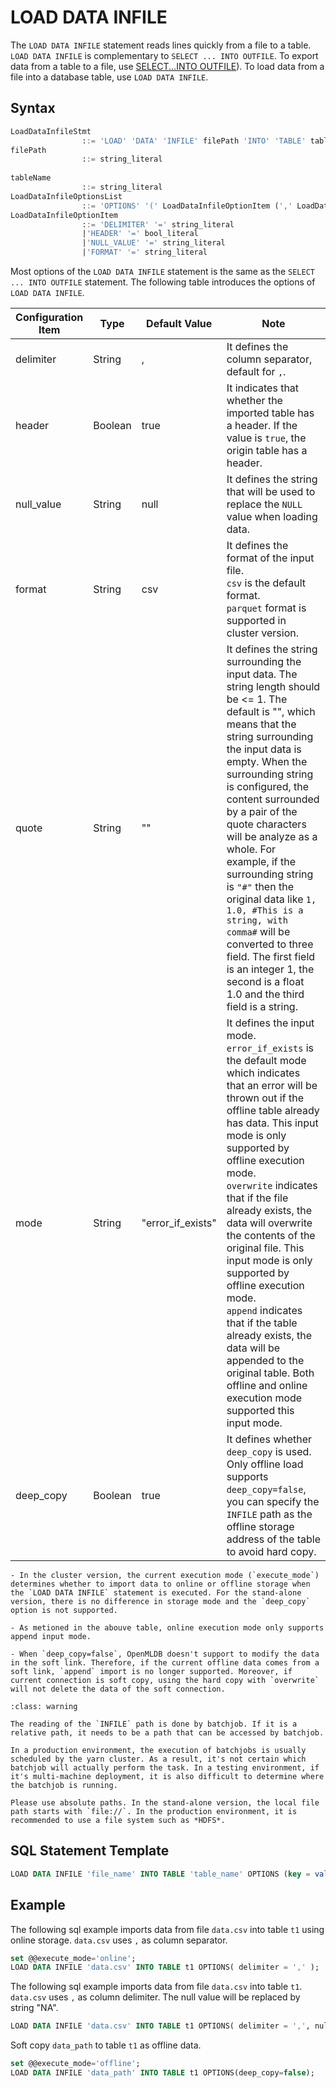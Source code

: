 # LOAD DATA INFILE

The `LOAD DATA INFILE` statement reads lines quickly from a file to a table. `LOAD DATA INFILE` is complementary to `SELECT ... INTO OUTFILE`. To export data from a table to a file, use [SELECT...INTO OUTFILE](../dql/SELECT_INTO_STATEMENT.md)). To load data from a file into a database table, use `LOAD DATA INFILE`. 

## Syntax

```sql
LoadDataInfileStmt
				::= 'LOAD' 'DATA' 'INFILE' filePath 'INTO' 'TABLE' tableName LoadDataInfileOptionsList
filePath 
				::= string_literal
				    
tableName
				::= string_literal
LoadDataInfileOptionsList
				::= 'OPTIONS' '(' LoadDataInfileOptionItem (',' LoadDataInfileOptionItem)* ')'
LoadDataInfileOptionItem
				::= 'DELIMITER' '=' string_literal
				|'HEADER' '=' bool_literal
				|'NULL_VALUE' '=' string_literal
				|'FORMAT' '=' string_literal						
```

Most options of the `LOAD DATA INFILE` statement is the same as the `SELECT ... INTO OUTFILE` statement. 
The following table introduces the options of `LOAD DATA INFILE`.

| Configuration Item | Type    | Default Value     | Note                                                                                                                                                                                                                                                                                                                                                                                                                                                                                                                                                                                        |
|--------------------|---------|-------------------|---------------------------------------------------------------------------------------------------------------------------------------------------------------------------------------------------------------------------------------------------------------------------------------------------------------------------------------------------------------------------------------------------------------------------------------------------------------------------------------------------------------------------------------------------------------------------------------------|
| delimiter          | String  | ,                 | It defines the column separator, default for `,`.                                                                                                                                                                                                                                                                                                                                                                                                                                                                                                                                           |
| header             | Boolean | true              | It indicates that whether the imported table has a header. If the value is `true`, the origin table has a header.                                                                                                                                                                                                                                                                                                                                                                                                                                                                           |
| null_value         | String  | null              | It defines the string that will be used to replace the `NULL` value when loading data.                                                                                                                                                                                                                                                                                                                                                                                                                                                                                                      |
| format             | String  | csv               | It defines the format of the input file.<br />`csv` is the default format. <br />`parquet` format is supported in cluster version.                                                                                                                                                                                                                                                                                                                                                                                                                                                          |
| quote              | String  | ""                | It defines the string surrounding the input data. The string length should be <= 1. The default is "", which means that the string surrounding the input data is empty. When the surrounding string is configured, the content surrounded by a pair of the quote characters will be analyze as a whole. For example, if the surrounding string is `"#"` then the original data like `1, 1.0, #This is a string, with comma#` will be converted to three field. The first field is an integer 1, the second is a float 1.0 and the third field is a string.                                  |
| mode               | String  | "error_if_exists" | It defines the input mode.<br />`error_if_exists` is the default mode which indicates that an error will be thrown out if the offline table already has data. This input mode is only supported by offline execution mode.<br />`overwrite` indicates that if the file already exists, the data will overwrite the contents of the original file. This input mode is only supported by offline execution mode.<br />`append` indicates that if the table already exists, the data will be appended to the original table. Both offline and online execution mode supported this input mode. |
| deep_copy          | Boolean | true              | It defines whether `deep_copy` is used. Only offline load supports `deep_copy=false`, you can specify the `INFILE` path as the offline storage address of the table to avoid hard copy.                                                                                                                                                                                                                                                                                                                                                                                                     |

```{note}
- In the cluster version, the current execution mode (`execute_mode`) determines whether to import data to online or offline storage when the `LOAD DATA INFILE` statement is executed. For the stand-alone version, there is no difference in storage mode and the `deep_copy` option is not supported.

- As metioned in the abouve table, online execution mode only supports append input mode.

- When `deep_copy=false`, OpenMLDB doesn't support to modify the data in the soft link. Therefore, if the current offline data comes from a soft link, `append` import is no longer supported. Moreover, if current connection is soft copy, using the hard copy with `overwrite` will not delete the data of the soft connection.

```

```{warning} INFILE Path
:class: warning

The reading of the `INFILE` path is done by batchjob. If it is a relative path, it needs to be a path that can be accessed by batchjob.

In a production environment, the execution of batchjobs is usually scheduled by the yarn cluster. As a result, it's not certain which batchjob will actually perform the task. In a testing environment, if it's multi-machine deployment, it is also difficult to determine where the batchjob is running.

Please use absolute paths. In the stand-alone version, the local file path starts with `file://`. In the production environment, it is recommended to use a file system such as *HDFS*.

```
## SQL Statement Template

```sql
LOAD DATA INFILE 'file_name' INTO TABLE 'table_name' OPTIONS (key = value, ...);
```

## Example

The following sql example imports data from file `data.csv` into table `t1` using online storage. `data.csv` uses `,` as column separator.

```sql
set @@execute_mode='online';
LOAD DATA INFILE 'data.csv' INTO TABLE t1 OPTIONS( delimiter = ',' );
```

The following sql example imports data from file `data.csv` into table `t1`. `data.csv` uses `,` as column delimiter. The null value will be replaced by string "NA".

```sql
LOAD DATA INFILE 'data.csv' INTO TABLE t1 OPTIONS( delimiter = ',', null_value='NA');
```

Soft copy `data_path` to table `t1` as offline data.
```sql
set @@execute_mode='offline';
LOAD DATA INFILE 'data_path' INTO TABLE t1 OPTIONS(deep_copy=false);
```


